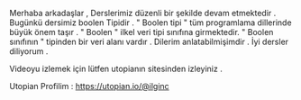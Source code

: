 Merhaba arkadaşlar , Derslerimiz düzenli bir şekilde devam etmektedir . Bugünkü dersimiz boolen Tipidir . " Boolen tipi " tüm programlama dillerinde büyük önem taşır . " Boolen " ilkel veri tipi sınıfına girmektedir. " Boolen sınıfının " tipinden bir veri alanı vardır . Dilerim anlatabilmişimdir . İyi dersler diliyorum . 

Videoyu izlemek için lütfen utopianın sitesinden izleyiniz .

Utopian Profilim : https://utopian.io/@ilginc
